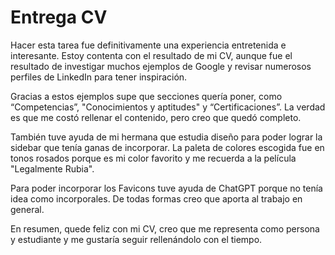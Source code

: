 # Entrega CV
Hacer esta tarea fue definitivamente una experiencia entretenida e interesante. Estoy contenta con el resultado de mi CV, aunque fue el resultado de investigar muchos ejemplos de Google y revisar numerosos perfiles de LinkedIn para tener inspiración. 

Gracias a estos ejemplos supe que secciones quería poner, como “Competencias”, "Conocimientos y aptitudes" y “Certificaciones”. La verdad es que me costó rellenar el contenido, pero creo que quedó completo.

También tuve ayuda de mi hermana que estudia diseño para poder lograr la sidebar que tenía ganas de incorporar. La paleta de colores escogida fue en tonos rosados porque es mi color favorito y me recuerda a la película "Legalmente Rubia". 

Para poder incorporar los Favicons tuve ayuda de ChatGPT porque no tenía idea como incorporales. De todas formas creo que aporta al trabajo en general.

En resumen, quede feliz con mi CV, creo que me representa como persona y estudiante y me gustaría seguir rellenándolo con el tiempo.